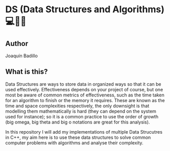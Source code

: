 # DS (Data Structures and Algorithms)💻👷‍♂️

## Author

Joaquín Badillo

## What is this?

Data Structures are ways to store data in organized ways so that it can be used effectively. Effectiveness depends on your project of course, but one most be aware of common metrics of effectiveness, such as the time taken for an algorithm to finish or the memory it requires. These are known as the time and space complexities respectively, the only downsight is that modelling them mathematically is hard (they can depend on the system used for instance); so it is a common practice to use the order of growth (big omega, big theta and big o notations are great for this analysis).

In this repository I will add my implementations of multiple Data Strucutres in C++, my aim here is to use these data structures to solve common computer problems with algorithms and analyse their complexity. 
